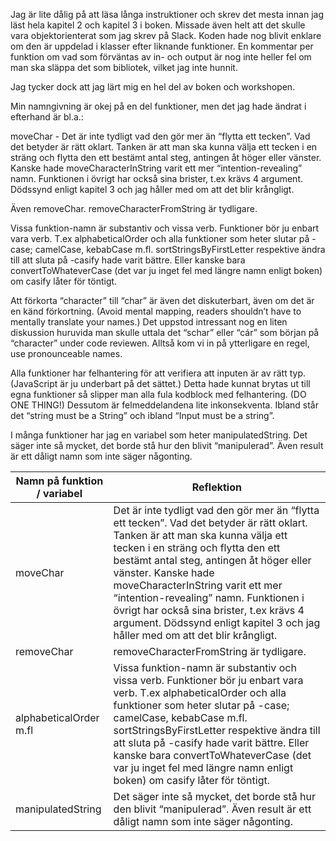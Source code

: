 Jag är lite dålig på att läsa långa instruktioner och skrev det mesta innan jag läst hela kapitel 2 och kapitel 3 i boken. Missade även helt att det skulle vara objektorienterat som jag skrev på Slack. Koden hade nog blivit enklare om den är uppdelad i klasser efter liknande funktioner. En kommentar per funktion om vad som förväntas av in- och output är nog inte heller fel om man ska släppa det som bibliotek, vilket jag inte hunnit.

Jag tycker dock att jag lärt mig en hel del av boken och workshopen. 

Min namngivning är okej på en del funktioner, men det jag hade ändrat i efterhand är bl.a.:

moveChar - Det är inte tydligt vad den gör mer än “flytta ett tecken”. Vad det betyder är rätt oklart. Tanken är att man ska kunna välja ett tecken i en sträng och flytta den ett bestämt antal steg, antingen åt höger eller vänster. Kanske hade moveCharacterInString varit ett mer “intention-revealing” namn. Funktionen i övrigt har också sina brister, t.ex krävs 4 argument. Dödssynd enligt kapitel 3 och jag håller med om att det blir krångligt. 

Även removeChar. removeCharacterFromString är tydligare. 

Vissa funktion-namn är substantiv och vissa verb. Funktioner bör ju enbart vara verb. T.ex alphabeticalOrder och alla funktioner som heter slutar på -case; camelCase, kebabCase m.fl. sortStringsByFirstLetter respektive ändra till att sluta på -casify hade varit bättre. Eller kanske bara convertToWhateverCase (det var ju inget fel med längre namn enligt boken) om casify låter för töntigt. 

Att förkorta “character” till “char” är även det diskuterbart, även om det är en känd förkortning. (Avoid mental mapping, readers shouldn’t have to mentally translate your names.) Det uppstod intressant nog en liten diskussion huruvida man skulle uttala det “schar” eller “cár” som början på “character” under code reviewen. Alltså kom vi in på ytterligare en regel, use pronounceable names. 

Alla funktioner har felhantering för att verifiera att inputen är av rätt typ. (JavaScript är ju underbart på det sättet.) Detta hade kunnat brytas ut till egna funktioner så slipper man alla fula kodblock med felhantering. (DO ONE THING!) Dessutom är felmeddelandena lite inkonsekventa. Ibland står det “string must be a String” och ibland “Input must be a string”. 


I många funktioner har jag en variabel som heter manipulatedString. Det säger inte så mycket, det borde stå hur den blivit “manipulerad”. Även result är ett dåligt namn som inte säger någonting.

| Namn på funktion / variabel | Reflektion |
|----------|----------|
| moveChar  | Det är inte tydligt vad den gör mer än “flytta ett tecken”. Vad det betyder är rätt oklart. Tanken är att man ska kunna välja ett tecken i en sträng och flytta den ett bestämt antal steg, antingen åt höger eller vänster. Kanske hade moveCharacterInString varit ett mer “intention-revealing” namn. Funktionen i övrigt har också sina brister, t.ex krävs 4 argument. Dödssynd enligt kapitel 3 och jag håller med om att det blir krångligt.  |
| removeChar  | removeCharacterFromString är tydligare.   |
| alphabeticalOrder m.fl  | Vissa funktion-namn är substantiv och vissa verb. Funktioner bör ju enbart vara verb. T.ex alphabeticalOrder och alla funktioner som heter slutar på -case; camelCase, kebabCase m.fl. sortStringsByFirstLetter respektive ändra till att sluta på -casify hade varit bättre. Eller kanske bara convertToWhateverCase (det var ju inget fel med längre namn enligt boken) om casify låter för töntigt.   |
| manipulatedString  | Det säger inte så mycket, det borde stå hur den blivit “manipulerad”. Även result är ett dåligt namn som inte säger någonting.  |